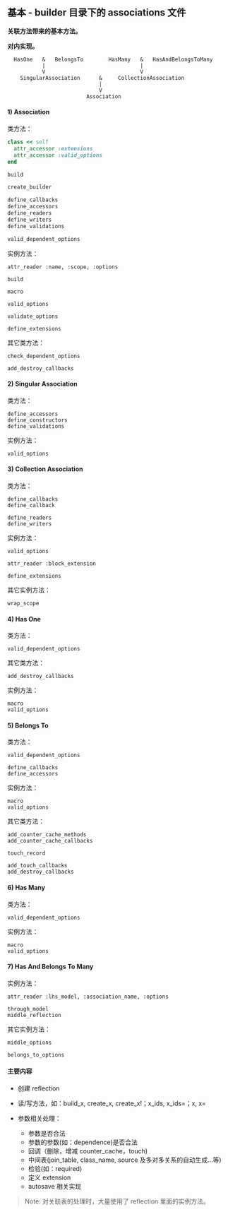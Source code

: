 ## 基本 - builder 目录下的 associations 文件

**关联方法带来的基本方法。**

**对内实现。**

```
  HasOne   &   BelongsTo        HasMany   &   HasAndBelongsToMany
           |                              |
           V                              V
    SingularAssociation      &     CollectionAssociation
                             |
                             V   
                         Association
```

#### 1) Association

类方法：

```ruby
class << self
  attr_accessor :extensions
  attr_accessor :valid_options
end

build

create_builder

define_callbacks
define_accessors
define_readers
define_writers
define_validations

valid_dependent_options
```

实例方法：

```
attr_reader :name, :scope, :options

build

macro

valid_options

validate_options

define_extensions
```

其它类方法：

```
check_dependent_options

add_destroy_callbacks
```

#### 2) Singular Association

类方法：

```
define_accessors
define_constructors
define_validations
```

实例方法：

```
valid_options
```

#### 3) Collection Association

类方法：

```
define_callbacks
define_callback

define_readers
define_writers
```

实例方法：

```
valid_options

attr_reader :block_extension

define_extensions
```

其它实例方法：

```
wrap_scope
```

#### 4) Has One

类方法：

```
valid_dependent_options
```

其它类方法：

```
add_destroy_callbacks
```

实例方法：

```
macro
valid_options
```

#### 5) Belongs To

类方法：

```
valid_dependent_options

define_callbacks
define_accessors
```

实例方法：

```
macro
valid_options
```

其它类方法：

```
add_counter_cache_methods
add_counter_cache_callbacks

touch_record

add_touch_callbacks
add_destroy_callbacks
```

#### 6) Has Many

类方法：

```
valid_dependent_options
```

实例方法：

```
macro
valid_options
```

#### 7) Has And Belongs To Many

实例方法：

```
attr_reader :lhs_model, :association_name, :options

through_model
middle_reflection
```

其它实例方法：

```
middle_options

belongs_to_options
```

#### 主要内容

- 创建 reflection

- 读/写方法，如：build_x, create_x, create_x!；x_ids, x_ids=；x, x=  

- 参数相关处理：
  - 参数是否合法  
  - 参数的参数(如：dependence)是否合法
  - 回调（删除，增减 counter_cache，touch)  
  - 中间表(join_table, class_name, source 及多对多关系的自动生成...等)  
  - 检验(如：required)  
  - 定义 extension
  - autosave 相关实现

> Note: 对关联表的处理时，大量使用了 reflection 里面的实例方法。
